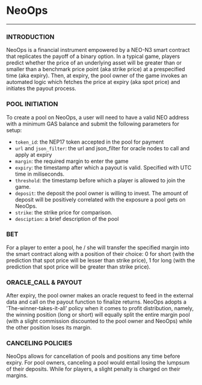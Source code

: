 # NeoOps
---
### INTRODUCTION
NeoOps is a financial instrument empowered by a NEO-N3 smart contract that replicates the payoff of a binary option. In a typical game, players predict whether the price of an underlying asset will be greater than or smaller than a benchmark price point (aka strike price) at a prespecified time (aka expiry). Then, at expiry, the pool owner of the game invokes an automated logic which fetches the price at expiry (aka spot price) and initiates the payout process.

### POOL INITIATION
To create a pool on NeoOps, a user will need to have a valid NEO address with a minimum GAS balance and submit the following parameters for setup:

* `token_id`: the NEP17 token accepted in the pool for payment
* `url` and `json_filter`: the url and json_filter for oracle nodes to call and apply at expiry
* `margin`: the required margin to enter the game
* `expiry`: the timestamp after which a payout is valid. Specified with UTC time in miliseconds.
* `threshold`: the timestamp before which a player is allowed to join the game.
* `deposit`: the deposit the pool owner is willing to invest. The amount of deposit will be positively correlated with the exposure a pool gets on NeoOps.
* `strike`: the strike price for comparison.
* `desciption`: a brief description of the pool

### BET
For a player to enter a pool, he / she will transfer the specified margin into the smart contract along with a position of their choice: 0 for short (with the prediction that spot price will be lesser than strike price), 1 for long (with the prediction that spot price will be greater than strike price).

### ORACLE_CALL & PAYOUT
After expiry, the pool owner makes an oracle request to feed in the external data and call on the payout function to finalize returns. NeoOps adopts a 'The-winner-takes-it-all' policy when it comes to profit distribution, namely, the winning position (long or short) will equally split the entire margin pool (with a slight commission discounted to the pool owner and NeoOps) while the other position loses its margin. 

### CANCELING POLICIES
NeoOps allows for cancellation of pools and positions any time before expiry. For pool owners, canceling a pool would entail losing the lumpsum of their deposits. While for players, a slight penalty is charged on their margins.
